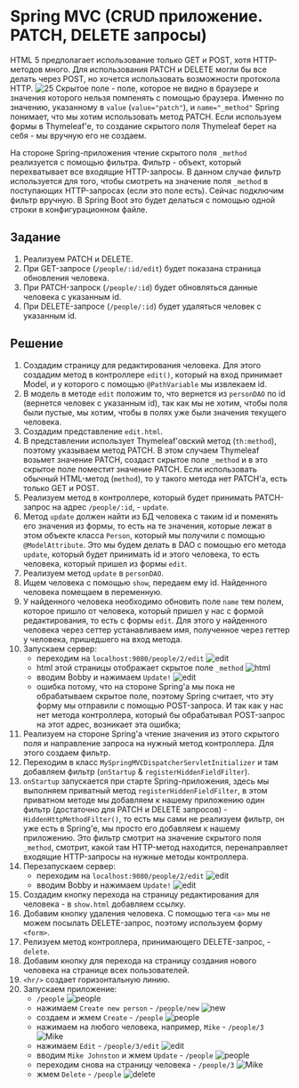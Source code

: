 # Spring MVC (CRUD приложение. PATCH, DELETE запросы)

HTML 5 предполагает использование только GET и POST, хотя HTTP-методов много.
Для использования PATCH и DELETE могли бы все делать через POST, но хочется использовать возможности протокола HTTP.
![25](images/25.png)
Скрытое поле - поле, которое не видно в браузере и значения которого нельзя помпенять с помощью браузера.
Именно по значению, указанному в `value` (`value="patch"`), и `name="_method"` Spring понимает, что мы хотим использовать метод PATCH.
Если используем формы в Thymeleaf'е, то создание скрытого поля Thymeleaf берет на себя - мы вручную его не создаем.

На стороне Spring-приложения чтение скрытого поля `_method` реализуется с помощью фильтра.
Фильтр - объект, который перехватывает все входящие HTTP-запросы. В данном случае фильтр используется для того, чтобы смотреть на значение поля `_method` в поступающих HTTP-запросах (если это поле есть).
Сейчас подключим фильтр вручную. В Spring Boot это будет делаться с помощью одной строки в конфигурационном файле.

## Задание

1. Реализуем PATCH и DELETE.
2. При GET-запросе (`/people/:id/edit`) будет показана страница обновления человека.
3. При PATCH-запроск (`/people/:id`) будет обновляться данные человека с указанным id.
4. При DELETE-запросе (`/people/:id`) будет удаляться человек с указанным id.

## Решение

1. Создадим страницу для редактирования человека. Для этого создадим метод в контроллере `edit()`, который на вход принимает Model, и у которого с помощью `@PathVariable` мы извлекаем id.
2. В модель в методе `edit` положим то, что вернется из `personDAO` по id (вернется человек с указанным id), так как мы не хотим, чтобы поля были пустые, мы хотим, чтобы в полях уже были значения текущего человека.
3. Создадим представление `edit.html`.
4. В представлении использует Thymeleaf'овский метод (`th:method`), поэтому указываем метод PATCH. В этом случаем Thymeleaf возьмет значение PATCH, создаст скрытое поле `_method` и в это скрытое поле поместит значение PATCH. Если использовать обычный HTML-метод (`method`), то у такого метода нет PATCH'а, есть только GET и POST.
5. Реализуем метод в контроллере, который будет принимать PATCH-запрос на адрес `/people/:id`, - `update`.
6. Метод `update` должен найти из БД человека с таким id и поменять его значения из формы, то есть на те значения, которые лежат в этом объекте класса `Person`, который мы получили с помощью `@ModelAttribute`. Это мы будем делать в DAO с помощью его метода `update`, который будет принимать id и этого человека, то есть человека, который пришел из формы `edit`.
7. Реализуем метод `update` в `personDAO`.
8. Ищем человека с помощью `show`, передаем ему id. Найденного человека помещаем в переменную.
9. У найденного человека необходимо обновить поле `name` тем полем, которое пришло от человека, который пришел у нас с формой редактирования, то есть с формы `edit`. Для этого у найденного человека через сеттер устанавливаем имя, полученное через геттер у человека, пришедшего на вход метода.
10. Запускаем сервер:
    - переходим на `localhost:9080/people/2/edit` ![edit](images/26.png)
    - html этой страницы отображает скрытое поле `_method` ![html](images/27.png)
    - вводим Bobby и нажимаем `Update!` ![edit](images/28.png)
    - ошибка потому, что на стороне Spring'а мы пока не обрабатываем скрытое поле, поэтому Spring считает, что эту форму мы отправили с помощью POST-запроса. И так как у нас нет метода контроллера, который бы обрабатывал POST-запрос на этот адрес, возникает эта ошибка;
11. Реализуем на стороне Spring'а чтение значения из этого скрытого поля и направление запроса на нужный метод контроллера. Для этого создаем фильтр.
12. Переходим в класс `MySpringMVCDispatcherServletInitializer` и там добавляем фильтр (`onStartup` & `registerHiddenFieldFilter`).
13. `onStartup` запускается при старте Spring-приложения, здесь мы выполняем приватный метод `registerHiddenFieldFilter`, в этом приватном методе мы добавляем к нашему приложению один фильтр (достаточно для PATCH и DELETE запросов) - `HiddenHttpMethodFilter()`, то есть мы сами не реализуем фильтр, он уже есть в Spring'е, мы просто его добавляем к нашему приложению. Это фильтр смотрит на значение скрытого поля `_method`, смотрит, какой там HTTP-метод находится, перенаправляет входящие HTTP-запросы на нужные методы контроллера.
14. Перезапускаем сервер:
    - переходим на `localhost:9080/people/2/edit` ![edit](images/26.png)
    - вводим Bobby и нажимаем `Update!` ![edit](images/29.png)
15. Создадим кнопку перехода на страницу редактирования для человека - в `show.html` добавляем ссылку.
16. Добавим кнопку удаления человека. С помощью тега `<a>` мы не можем посылать DELETE-запрос, поэтому используем форму `<form>`.
17. Релизуем метод контроллера, принимающего DELETE-запрос, - `delete`.
18. Добавим кнопку для перехода на страницу создания нового человека на странице всех пользователей.
19. `<hr/>` создает горизонтальную линию.
20. Запускаем приложение:
    - `/people` ![people](images/30.png)
    - нажимаем `Create new person` - `/people/new` ![new](images/31.png)
    - создаем и жмем `Create` - `/people` ![people](images/32.png)
    - нажимаем на любого человека, например, `Mike` - `/people/3` ![Mike](images/33.png)
    - нажимаем `Edit` - `/people/3/edit` ![edit](images/34.png)
    - вводим `Mike Johnston` и жмем `Update` - `/people` ![people](images/35.png)
    - переходим снова на страницу человека - `/people/3` ![Mike](images/36.png)
    - жмем `Delete` - `/people` ![delete](images/37.png)